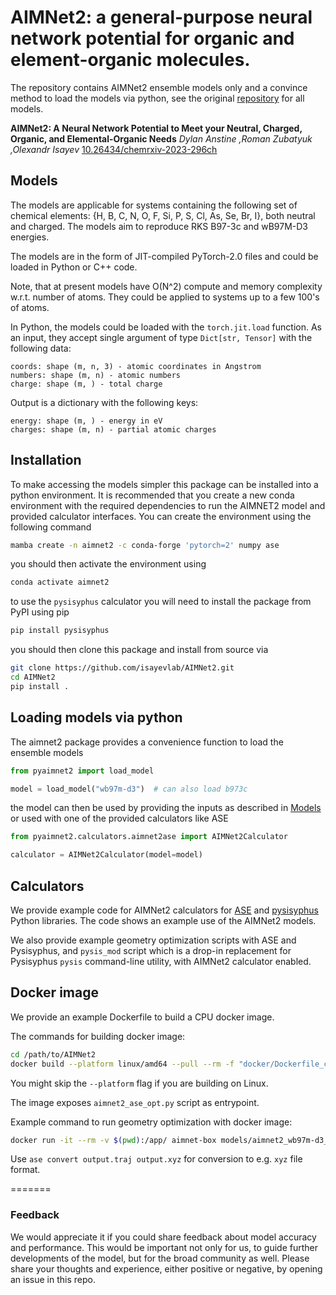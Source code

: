 
# AIMNet2: a general-purpose neural network potential for organic and element-organic molecules.

The repository contains AIMNet2 ensemble models only and a convince method to load the models via python, see the original
[repository](https://github.com/isayevlab/AIMNet2) for all models.


**AIMNet2: A Neural Network Potential to Meet your Neutral, Charged, Organic, and Elemental-Organic Needs**
*Dylan Anstine ,Roman Zubatyuk ,Olexandr Isayev*
[10.26434/chemrxiv-2023-296ch](https://doi.org/10.26434/chemrxiv-2023-296ch)
  
## Models

The models are applicable for systems containing the following set of chemical elements:
{H, B, C, N, O, F, Si, P, S, Cl, As, Se, Br, I}, both neutral and charged. The models aim to reproduce RKS B97-3c and wB97M-D3 energies.
  
The models are in the form of JIT-compiled PyTorch-2.0 files and could be loaded in Python or C++ code.

Note, that at present models have O(N^2) compute and memory complexity w.r.t. number of atoms. They could be applied to systems up to a few 100's of atoms.

In Python, the models could be loaded with the `torch.jit.load` function. As an input, they accept single argument of type `Dict[str, Tensor]` with the following data:
```
coords: shape (m, n, 3) - atomic coordinates in Angstrom 
numbers: shape (m, n) - atomic numbers
charge: shape (m, ) - total charge
```
Output is a dictionary with the following keys:
```
energy: shape (m, ) - energy in eV
charges: shape (m, n) - partial atomic charges
```

## Installation
To make accessing the models simpler this package can be installed into a python environment. It is recommended that you
create a new conda environment with the required dependencies to run the AIMNET2 model and provided calculator interfaces.
 You can create the environment using the following command
```bash
mamba create -n aimnet2 -c conda-forge 'pytorch=2' numpy ase
```
you should then activate the environment using
```bash
conda activate aimnet2
```
to use the `pysisyphus` calculator you will need to install the package from PyPI using pip
```bash
pip install pysisyphus
```
you should then clone this package and install from source via
```bash
git clone https://github.com/isayevlab/AIMNet2.git
cd AIMNet2
pip install . 
```

## Loading models via python
The aimnet2 package provides a convenience function to load the ensemble models

```python
from pyaimnet2 import load_model

model = load_model("wb97m-d3")  # can also load b973c
```
the model can then be used by providing the inputs as described in [Models](#models) or used with one of the provided 
calculators like ASE

```python
from pyaimnet2.calculators.aimnet2ase import AIMNet2Calculator

calculator = AIMNet2Calculator(model=model)
```


## Calculators

We provide example code for AIMNet2 calculators for [ASE](https://wiki.fysik.dtu.dk/ase) and [pysisyphus](https://pysisyphus.readthedocs.io/) Python libraries. The code shows an example use of the AIMNet2 models. 

We also provide example geometry optimization scripts with ASE and Pysisyphus, and `pysis_mod` script which is a drop-in replacement for Pysisyphus `pysis` command-line utility, with AIMNet2 calculator enabled.

## Docker image

We provide an example Dockerfile to build a CPU docker image.

The commands for building docker image: 
```bash
cd /path/to/AIMNet2 
docker build --platform linux/amd64 --pull --rm -f "docker/Dockerfile_cpu" -t aimnet-box "."
```

You might skip the `--platform` flag if you are building on Linux.

The image exposes `aimnet2_ase_opt.py` script as entrypoint.

Example command to run geometry optimization with docker image:

```bash
docker run -it --rm -v $(pwd):/app/ aimnet-box models/aimnet2_wb97m-d3_ens.jpt input.sdf output.sdf --charge 0 --traj output.traj
```

Use `ase convert output.traj output.xyz` for conversion to e.g. `xyz` file format.

=======

### Feedback

We would appreciate it if you could share feedback about model accuracy and performance. This would be important not only for us, to guide further developments of the model, but for the broad community as well. 
Please share your thoughts and experience, either positive or negative, by opening an issue in this repo.
